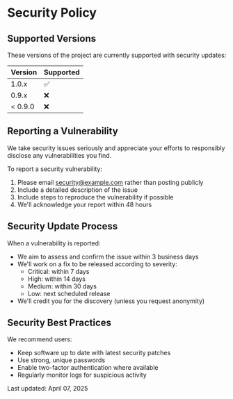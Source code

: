# Security Policy

## Supported Versions

These versions of the project are currently supported with security updates:

| Version | Supported          |
|---------|--------------------|
| 1.0.x   | :white_check_mark: |
| 0.9.x   | :x:                |
| < 0.9.0 | :x:                |

## Reporting a Vulnerability

We take security issues seriously and appreciate your efforts to responsibly disclose any vulnerabilities you find.

To report a security vulnerability:
1. Please email security@example.com rather than posting publicly
2. Include a detailed description of the issue
3. Include steps to reproduce the vulnerability if possible
4. We'll acknowledge your report within 48 hours

## Security Update Process

When a vulnerability is reported:
- We aim to assess and confirm the issue within 3 business days
- We'll work on a fix to be released according to severity:
  - Critical: within 7 days
  - High: within 14 days
  - Medium: within 30 days
  - Low: next scheduled release
- We'll credit you for the discovery (unless you request anonymity)

## Security Best Practices

We recommend users:
- Keep software up to date with latest security patches
- Use strong, unique passwords
- Enable two-factor authentication where available
- Regularly monitor logs for suspicious activity

Last updated: April 07, 2025
